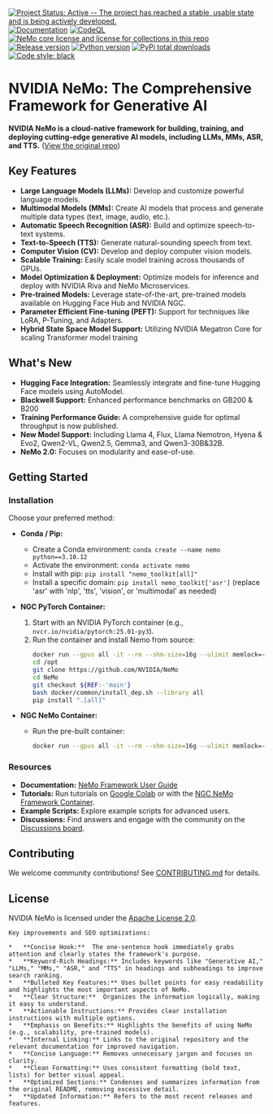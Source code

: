 [![Project Status: Active -- The project has reached a stable, usable state and is being actively developed.](http://www.repostatus.org/badges/latest/active.svg)](http://www.repostatus.org/#active)
[![Documentation](https://readthedocs.com/projects/nvidia-nemo/badge/?version=main)](https://docs.nvidia.com/deeplearning/nemo/user-guide/docs/en/main/)
[![CodeQL](https://github.com/nvidia/nemo/actions/workflows/codeql.yml/badge.svg?branch=main&event=push)](https://github.com/nvidia/nemo/actions/workflows/codeql.yml)
[![NeMo core license and license for collections in this repo](https://img.shields.io/badge/License-Apache%202.0-brightgreen.svg)](https://github.com/NVIDIA/NeMo/blob/master/LICENSE)
[![Release version](https://badge.fury.io/py/nemo-toolkit.svg)](https://badge.fury.io/py/nemo-toolkit)
[![Python version](https://img.shields.io/pypi/pyversions/nemo-toolkit.svg)](https://badge.fury.io/py/nemo-toolkit)
[![PyPi total downloads](https://static.pepy.tech/personalized-badge/nemo-toolkit?period=total&units=international_system&left_color=grey&right_color=brightgreen&left_text=downloads)](https://pepy.tech/project/nemo-toolkit)
[![Code style: black](https://img.shields.io/badge/code%20style-black-000000.svg)](https://github.com/psf/black)

# NVIDIA NeMo: The Comprehensive Framework for Generative AI 

**NVIDIA NeMo is a cloud-native framework for building, training, and deploying cutting-edge generative AI models, including LLMs, MMs, ASR, and TTS.**  ([View the original repo](https://github.com/NVIDIA/NeMo))

## Key Features

*   **Large Language Models (LLMs):** Develop and customize powerful language models.
*   **Multimodal Models (MMs):** Create AI models that process and generate multiple data types (text, image, audio, etc.).
*   **Automatic Speech Recognition (ASR):** Build and optimize speech-to-text systems.
*   **Text-to-Speech (TTS):** Generate natural-sounding speech from text.
*   **Computer Vision (CV):** Develop and deploy computer vision models.
*   **Scalable Training:** Easily scale model training across thousands of GPUs.
*   **Model Optimization & Deployment:** Optimize models for inference and deploy with NVIDIA Riva and NeMo Microservices.
*   **Pre-trained Models:** Leverage state-of-the-art, pre-trained models available on Hugging Face Hub and NVIDIA NGC.
*   **Parameter Efficient Fine-tuning (PEFT):** Support for techniques like LoRA, P-Tuning, and Adapters.
*   **Hybrid State Space Model Support:** Utilizing NVIDIA Megatron Core for scaling Transformer model training

## What's New

*   **Hugging Face Integration:**  Seamlessly integrate and fine-tune Hugging Face models using AutoModel.
*   **Blackwell Support:** Enhanced performance benchmarks on GB200 & B200
*   **Training Performance Guide:** A comprehensive guide for optimal throughput is now published.
*   **New Model Support:** Including Llama 4, Flux, Llama Nemotron, Hyena & Evo2, Qwen2-VL, Qwen2.5, Gemma3, and Qwen3-30B&32B.
*   **NeMo 2.0:**  Focuses on modularity and ease-of-use.

## Getting Started

### Installation

Choose your preferred method:

*   **Conda / Pip:**
    *   Create a Conda environment: `conda create --name nemo python==3.10.12`
    *   Activate the environment: `conda activate nemo`
    *   Install with pip: `pip install "nemo_toolkit[all]"`
    *   Install a specific domain: `pip install nemo_toolkit['asr']` (replace 'asr' with 'nlp', 'tts', 'vision', or 'multimodal' as needed)

*   **NGC PyTorch Container:**
    1.  Start with an NVIDIA PyTorch container (e.g., `nvcr.io/nvidia/pytorch:25.01-py3`).
    2.  Run the container and install Nemo from source:
        ```bash
        docker run --gpus all -it --rm --shm-size=16g --ulimit memlock=-1 --ulimit stack=67108864 nvcr.io/nvidia/pytorch:${NV_PYTORCH_TAG:-'nvcr.io/nvidia/pytorch:25.01-py3'}
        cd /opt
        git clone https://github.com/NVIDIA/NeMo
        cd NeMo
        git checkout ${REF:-'main'}
        bash docker/common/install_dep.sh --library all
        pip install ".[all]"
        ```

*   **NGC NeMo Container:**
    *   Run the pre-built container:
        ```bash
        docker run --gpus all -it --rm --shm-size=16g --ulimit memlock=-1 --ulimit stack=67108864 nvcr.io/nvidia/pytorch:${NV_PYTORCH_TAG:-'nvcr.io/nvidia/nemo:25.02'}
        ```

### Resources

*   **Documentation:** [NeMo Framework User Guide](https://docs.nvidia.com/deeplearning/nemo/user-guide/docs/en/main/)
*   **Tutorials:** Run tutorials on [Google Colab](https://colab.research.google.com) or with the [NGC NeMo Framework Container](https://catalog.ngc.nvidia.com/orgs/nvidia/containers/nemo).
*   **Example Scripts:** Explore example scripts for advanced users.
*   **Discussions:** Find answers and engage with the community on the [Discussions board](https://github.com/NVIDIA/NeMo/discussions).

## Contributing

We welcome community contributions!  See [CONTRIBUTING.md](https://github.com/NVIDIA/NeMo/blob/stable/CONTRIBUTING.md) for details.

## License

NVIDIA NeMo is licensed under the [Apache License 2.0](https://github.com/NVIDIA/NeMo?tab=Apache-2.0-1-ov-file).
```
Key improvements and SEO optimizations:

*   **Concise Hook:**  The one-sentence hook immediately grabs attention and clearly states the framework's purpose.
*   **Keyword-Rich Headings:** Includes keywords like "Generative AI," "LLMs," "MMs," "ASR," and "TTS" in headings and subheadings to improve search ranking.
*   **Bulleted Key Features:** Uses bullet points for easy readability and highlights the most important aspects of NeMo.
*   **Clear Structure:**  Organizes the information logically, making it easy to understand.
*   **Actionable Instructions:** Provides clear installation instructions with multiple options.
*   **Emphasis on Benefits:** Highlights the benefits of using NeMo (e.g., scalability, pre-trained models).
*   **Internal Linking:** Links to the original repository and the relevant documentation for improved navigation.
*   **Concise Language:** Removes unnecessary jargon and focuses on clarity.
*   **Clean Formatting:** Uses consistent formatting (bold text, lists) for better visual appeal.
*   **Optimized Sections:** Condenses and summarizes information from the original README, removing excessive detail.
*   **Updated Information:** Refers to the most recent releases and features.